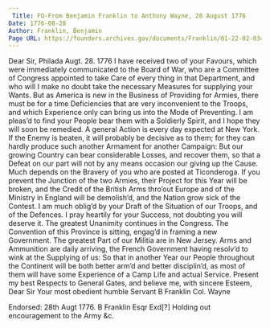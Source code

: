 ```yaml
---
 Title: FO-From Benjamin Franklin to Anthony Wayne, 28 August 1776
Date: 1776-08-28
Author: Franklin, Benjamin
Page URL: https://founders.archives.gov/documents/Franklin/01-22-02-0348
---
```


Dear Sir,
Philada Augt. 28. 1776
I have received two of your Favours, which were immediately communicated to the Board of War, who are a Committee of Congress appointed to take Care of every thing in that Department, and who will I make no doubt take the necessary Measures for supplying your Wants. But as America is new in the Business of Providing for Armies, there must be for a time Deficiencies that are very inconvenient to the Troops, and which Experience only can bring us into the Mode of Preventing. I am pleas’d to find your People bear them with a Soldierly Spirit, and I hope they will soon be remedied.
A general Action is every day expected at New York. If the Enemy is beaten, it will probably be decisive as to them; for they can hardly produce such another Armament for another Campaign: But our growing Country can bear considerable Losses, and recover them, so that a Defeat on our part will not by any means occasion our giving up the Cause. Much depends on the Bravery of you who are posted at Ticonderoga. If you prevent the Junction of the two Armies, their Project for this Year will be broken, and the Credit of the British Arms thro’out Europe and of the Ministry in England will be demolish’d, and the Nation grow sick of the Contest.
I am much oblig’d by your Draft of the Situation of our Troops, and of the Defences. I pray heartily for your Success, not doubting you will deserve it.
The greatest Unanimity continues in the Congress. The Convention of this Province is sitting, engag’d in framing a new Government. The greatest Part of our Militia are in New Jersey. Arms and Ammunition are daily arriving, the French Government having resolv’d to wink at the Supplying of us: So that in another Year our People throughout the Continent will be both better arm’d and better disciplin’d, as most of them will have some Experience of a Camp Life and actual Service. Present my best Respects to General Gates, and believe me, with sincere Esteem, Dear Sir Your most obedient humble Servant
B Franklin
Col. Wayne
 
Endorsed: 28th Augt 1776. B Franklin Esqr Exd[?] Holding out encouragement to the Army &c.

